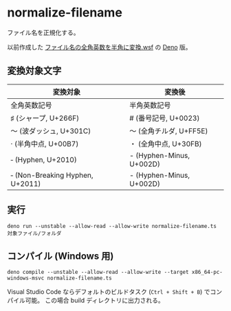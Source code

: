 # normalize-filename

ファイル名を正規化する。

以前作成した
[ファイル名の全角英数を半角に変換.wsf](https://github.com/saasan/WSH/blob/master/%E3%83%95%E3%82%A1%E3%82%A4%E3%83%AB%E5%90%8D%E3%81%AE%E5%85%A8%E8%A7%92%E8%8B%B1%E6%95%B0%E3%82%92%E5%8D%8A%E8%A7%92%E3%81%AB%E5%A4%89%E6%8F%9B.wsf)
の
[Deno](https://deno.land/)
版。

## 変換対象文字

|変換対象|変換後|
|-|-|
|全角英数記号|半角英数記号|
|♯ (シャープ, U+266F)|# (番号記号, U+0023)|
|〜 (波ダッシュ, U+301C)|～ (全角チルダ, U+FF5E)|
|· (半角中点, U+00B7)|・ (全角中点, U+30FB)|
|‐ (Hyphen, U+2010)|- (Hyphen-Minus, U+002D)|
|‑ (Non-Breaking Hyphen, U+2011)|- (Hyphen-Minus, U+002D)|

## 実行

    deno run --unstable --allow-read --allow-write normalize-filename.ts 対象ファイル/フォルダ

## コンパイル (Windows 用)

    deno compile --unstable --allow-read --allow-write --target x86_64-pc-windows-msvc normalize-filename.ts

Visual Studio Code ならデフォルトのビルドタスク
(`Ctrl + Shift + B`) でコンパイル可能。
この場合 build ディレクトリに出力される。
